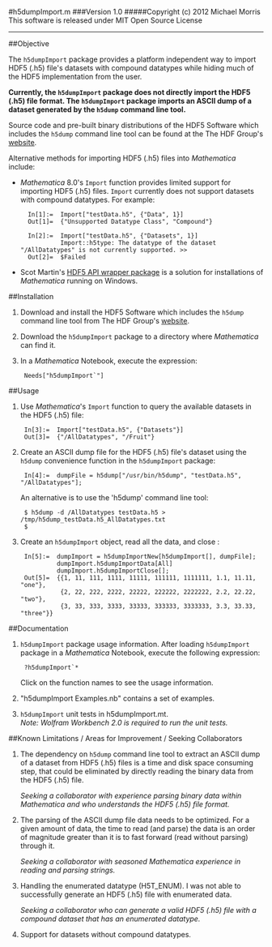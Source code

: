 #h5dumpImport.m
###Version 1.0
#####Copyright (c) 2012 Michael Morris<br>This software is released under MIT Open Source License

**************

##Objective

The `h5dumpImport` package provides a platform independent way to import HDF5 (.h5) file's datasets with compound datatypes while hiding much of the HDF5 implementation from the user.

**Currently, the `h5dumpImport` package does not directly import the HDF5 (.h5) file format.  The `h5dumpImport` package imports an ASCII dump of a dataset generated by the `h5dump` command line tool.**

Source code and pre-built binary distributions of the HDF5 Software which includes the `h5dump` command line tool can be found at the The HDF Group's [website](http://www.hdfgroup.org/HDF5/release/obtain5.html#obtain).

Alternative methods for importing HDF5 (.h5) files into *Mathematica* include:

- *Mathematica* 8.0's `Import` function provides limited support for importing HDF5 (.h5) files. `Import` currently does not support datasets with compound datatypes.  For example:

        In[1]:=	 Import["testData.h5", {"Data", 1}]
        Out[1]=  {"Unsupported Datatype Class", "Compound"}

        In[2]:=  Import["testData.h5", {"Datasets", 1}]
                 Import::h5type: The datatype of the dataset "/AllDatatypes" is not currently supported. >>
        Out[2]=  $Failed


- Scot Martin's [HDF5 API wrapper package](http://www.hdfgroup.org/ftp/HDF5/contrib/mathematica/) is a solution for installations of *Mathematica* running on Windows.

##Installation
1. Download and install the HDF5 Software which includes the `h5dump` command line tool from The HDF Group's [website](http://www.hdfgroup.org/HDF5/release/obtain5.html#obtain).

2. Download the `h5dumpImport` package to a directory where *Mathematica* can find it.

3. In a *Mathematica* Notebook, execute the expression:

        Needs["h5dumpImport`"]

##Usage
1. Use *Mathematica*'s `Import` function to query the available datasets in the HDF5 (.h5) file:

        In[3]:=  Import["testData.h5", {"Datasets"}]
        Out[3]=  {"/AllDatatypes", "/Fruit"}
 
2. Create an ASCII dump file for the HDF5 (.h5) file's dataset using the `h5dump` convenience function in the `h5dumpImport` package:
        
        In[4]:=  dumpFile = h5dump["/usr/bin/h5dump", "testData.h5", "/AllDatatypes"];
   
   An alternative is to use the 'h5dump' command line tool:
   
        $ h5dump -d /AllDatatypes testData.h5 > /tmp/h5dump_testData.h5_AllDatatypes.txt
        $
        
3. Create an `h5dumpImport` object, read all the data, and close :

		In[5]:=  dumpImport = h5dumpImportNew[h5dumpImport[], dumpFile];
                 dumpImport.h5dumpImportData[All]
                 dumpImport.h5dumpImportClose[];
        Out[5]=  {{1, 11, 111, 1111, 11111, 111111, 1111111, 1.1, 11.11, "one"},
                  {2, 22, 222, 2222, 22222, 222222, 2222222, 2.2, 22.22, "two"},
                  {3, 33, 333, 3333, 33333, 333333, 3333333, 3.3, 33.33, "three"}}

##Documentation
1. `h5dumpImport` package usage information. After loading `h5dumpImport` package in a *Mathematica* Notebook, execute the following expression:
        
        ?h5dumpImport`*
        
   Click on the function names to see the usage information.

2. "h5dumpImport Examples.nb" contains a set of examples.

3. `h5dumpImport` unit tests in h5dumpImport.mt.  
   *Note: Wolfram Workbench 2.0 is required to run the unit tests.*


##Known Limitations / Areas for Improvement / Seeking Collaborators

1. The dependency on `h5dump` command line tool to extract an ASCII dump of a dataset from HDF5 (.h5) files is a time and disk space consuming step, that could be eliminated by directly reading the binary data from the HDF5 (.h5) file.

   *Seeking a collaborator with experience parsing binary data within Mathematica and who understands the HDF5 (.h5) file format.*

2. The parsing of the ASCII dump file data needs to be optimized. For a given amount of data, the time to read (and parse) the data is an order of magnitude greater than it is to fast forward (read without parsing) through it.

   *Seeking a collaborator with seasoned Mathematica experience in reading and parsing strings.*

3. Handling the enumerated datatype (H5T_ENUM).  I was not able to successfully generate an HDF5 (.h5) file with enumerated data.

   *Seeking a collaborator who can generate a valid HDF5 (.h5) file with a compound dataset that has an enumerated datatype.*

4. Support for datasets without compound datatypes.